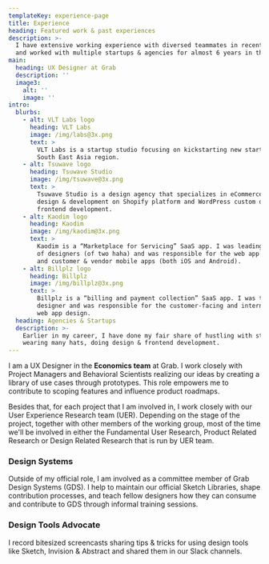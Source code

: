 ```yaml
---
templateKey: experience-page
title: Experience
heading: Featured work & past experiences
description: >-
  I have extensive working experience with diversed teammates in recent years,
  and worked with multiple startups & agencies for almost 6 years in the past.
main:
  heading: UX Designer at Grab
  description: ''
  image3:
    alt: ''
    image: ''
intro:
  blurbs:
    - alt: VLT Labs logo
      heading: VLT Labs
      image: /img/labs@3x.png
      text: >
        VLT Labs is a startup studio focusing on kickstarting new startups in
        South East Asia region.
    - alt: Tsuwave logo
      heading: Tsuwave Studio
      image: /img/tsuwave@3x.png
      text: >
        Tsuwave Studio is a design agency that specializes in eCommerce custom
        design & development on Shopify platform and WordPress custom design &
        frontend development.
    - alt: Kaodim logo
      heading: Kaodim
      image: /img/kaodim@3x.png
      text: >
        Kaodim is a “Marketplace for Servicing” SaaS app. I was leading a team
        of designers (of two haha) and was responsible for the web app design,
        and customer & vendor mobile apps (both iOS and Android).
    - alt: Billplz logo
      heading: Billplz
      image: /img/billplz@3x.png
      text: >
        Billplz is a “billing and payment collection” SaaS app. I was the only
        designer and was responsible for the customer-facing and internal tools
        web app design.
  heading: Agencies & Startups
  description: >-
    Earlier in my career, I have done my fair share of hustling with startups
    wearing many hats, doing design & frontend development.
---
```

I am a UX Designer in the **Economics team** at Grab. I work closely with Project Managers and Behavioral Scientists realizing our ideas by creating a library of use cases through prototypes. This role empowers me to contribute to scoping features and influence product roadmaps.

Besides that, for each project that I am involved in, I work closely with our User Experience Research team (UER). Depending on the stage of the project, together with other members of the working group, most of the time we'll be involved in either the Fundamental User Research, Product Related Research or Design Related Research that is run by UER team.

<h3 class="f4 mt4 mb2 fw6 lh-solid">Design Systems</h3>
Outside of my official role, I am involved as a committee member of Grab Design Systems (GDS). I help to maintain our official Sketch Libraries, shape contribution processes, and teach fellow designers how they can consume and contribute to GDS through informal training sessions.

<h3 class="f4 mt4 mb2 fw6 lh-solid">Design Tools Advocate</h3>
I record bitesized screencasts sharing tips & tricks for using design tools like Sketch, Invision & Abstract and shared them in our Slack channels.
